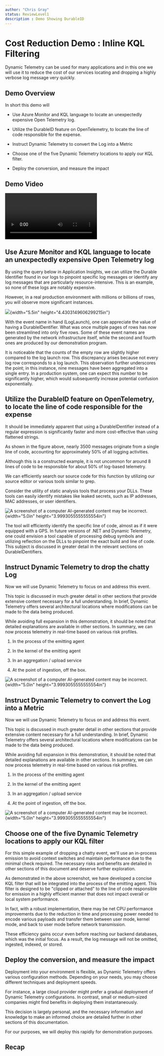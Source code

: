 ```yaml
---
author: "Chris Gray"
status: ReviewLevel1
description : Demo Showing DurableID
---
```


# Cost Reduction Demo : Inline KQL Filtering

Dynamic Telemetry can be used for many applications and in this one we will use
it to reduce the cost of our services locating and dropping a highly verbose log
message very quickly.

## Demo Overview

In short this demo will

- Use Azure Monitor and KQL language to locate an unexpectedly expensive Open
  Telemetry log.

- Utilize the DurableID feature on OpenTelemetry, to locate the line of code
  responsible for the expense.

- Instruct Dynamic Telemetry to convert the Log into a Metric

- Choose one of the five Dynamic Telemetry locations to apply our KQL filter.

- Deploy the conversion, and measure the impact

## Demo Video

![type:video](../orig_media/DynamicTelemetry_CostSavings.mp4)

## Use Azure Monitor and KQL language to locate an unexpectedly expensive Open Telemetry log

By using the query below in Application Insights, we can utilize the Durable
Identifier found in our logs to pinpoint specific log messages or identify any
log messages that are particularly resource-intensive. This is an example, so
none of these logs are notably expensive.

However, in a real production environment with millions or billions of rows, you
will observe more significant instances.

![](../orig_media/Demo.1.DurableID.SummarizeContrast.png){width="5.5in"
height="4.4303149606299215in"}

With the event name in hand (LogLaunch), one can appreciate the value of having
a DurableIDentifier. What was once multiple pages of rows has now been
streamlined into only five rows. Some of these event names are generated by the
network infrastructure itself, while the second and fourth ones are produced by
our demonstration program.

It is noticeable that the counts of the empty row are slightly higher compared
to the log launch row. This discrepancy arises because not every log row
corresponds to a log launch. This observation further underscores the point; in
this instance, nine messages have been aggregated into a single entry. In a
production system, one can expect this number to be significantly higher, which
would subsequently increase potential confusion exponentially.

## Utilize the DurableID feature on OpenTelemetry, to locate the line of code responsible for the expense

It should be immediately apparent that using a DurableIDentifier instead of a
regular expression is significantly faster and more cost-effective than using
flattened strings.

As shown in the figure above, nearly 3500 messages originate from a single line
of code, accounting for approximately 50% of all logging activities.

Although this is a constructed example, it is not uncommon for around 8 lines of
code to be responsible for about 50% of log-based telemetry.

We can efficiently search our source code for this function by utilizing our
source editor or various tools similar to grep.

Consider the utility of static analysis tools that process your DLLs. These
tools can easily identify mistakes like leaked secrets, such as IP addresses,
MAC addresses, or user identifiers.

![A screenshot of a computer AI-generated content may be incorrect.](../orig_media/Demo.1.DurableID.Searching.png){width="5.0in"
height="3.9993055555555554in"}

The tool will efficiently identify the specific line of code, almost as if it
were equipped with a GPS. In future versions of .NET and Dynamic Telemetry, one
could envision a tool capable of processing debug symbols and utilizing
reflection on the DLLs to pinpoint the exact build and line of code. This
subject is discussed in greater detail in the relevant sections on
DurableIDentifiers.

## Instruct Dynamic Telemetry to drop the chatty Log

Now we will use Dynamic Telemetry to focus on and address this event.

This topic is discussed in much greater detail in other sections that provide
extensive content necessary for a full understanding. In brief, Dynamic
Telemetry offers several architectural locations where modifications can be made
to the data being produced.

While avoiding full expansion in this demonstration, it should be noted that
detailed explanations are available in other sections. In summary, we can now
process telemetry in real-time based on various risk profiles.

1. In the process of the emitting agent

1. In the kernel of the emitting agent

1. In an aggregation / upload service

1. At the point of ingestion, off the box.

![A screenshot of a computer AI-generated content may be incorrect.](../orig_media/Demo.1.DurableID.Contrast.ShowLogDrop.png){width="5.0in"
height="3.9993055555555554in"}

## Instruct Dynamic Telemetry to convert the Log into a Metric

Now we will use Dynamic Telemetry to focus on and address this event.

This topic is discussed in much greater detail in other sections that provide
extensive content necessary for a full understanding. In brief, Dynamic
Telemetry offers several architectural locations where modifications can be made
to the data being produced.

While avoiding full expansion in this demonstration, it should be noted that
detailed explanations are available in other sections. In summary, we can now
process telemetry in real-time based on various risk profiles.

1. In the process of the emitting agent

1. In the kernel of the emitting agent

1. In an aggregation / upload service

1. At the point of ingestion, off the box.

![A screenshot of a computer AI-generated content may be incorrect.](../orig_media/Demo.1.DurableID.ConvertedToMetric.png){width="5.0in"
height="3.9993055555555554in"}

## Choose one of the five Dynamic Telemetry locations to apply our KQL filter

For this simple example of dropping a chatty event, we'll use an in-process
emission to avoid context switches and maintain performance due to the minimal
check required. The necessary risks and benefits are detailed in other sections
of this document and deserve further exploration.

As demonstrated in the above screenshot, we have developed a concise KQL filter
that will be integrated into the process of the emitting agent. This filter is
designed to be "clipped or attached" to the line of code responsible for
emission in a highly efficient manner that does not impact overall or local
system performance.

In fact, with a robust implementation, there may be net CPU performance
improvements due to the reduction in time and processing power needed to encode
various payloads and transfer them between user mode, kernel mode, and back to
user mode before network transmission.

These efficiency gains occur even before reaching our backend databases, which
was the initial focus. As a result, the log message will not be omitted,
ingested, indexed, or stored.

## Deploy the conversion, and measure the impact

Deployment into your environment is flexible, as Dynamic Telemetry offers
various configuration methods. Depending on your needs, you may choose different
techniques and deployment speeds.

For instance, a large cloud provider might prefer a gradual deployment of
Dynamic Telemetry configurations. In contrast, small or medium-sized companies
might find benefits in deploying them instantaneously.

This decision is largely personal, and the necessary information and knowledge
to make an informed choice are detailed further in other sections of this
documentation.

For our purposes, we will deploy this rapidly for demonstration purposes.

## Recap
